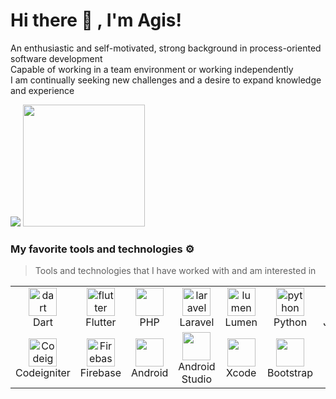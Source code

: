 # Hi there 👋 , I'm Agis!
An enthusiastic and self-motivated, strong background in process-oriented software development<br>
Capable of working in a team environment or working independently
<br>I am continually seeking new challenges and a desire to expand knowledge and experience
<p>
    <img src="https://github-readme-stats.vercel.app/api?username=agisrh&theme=vue-dark&show_icons=true" />
    <img src="https://github-readme-stats.vercel.app/api/top-langs/?username=agisrh&layout=compact&theme=vue-dark" height=195 />
 
</p>

### My favorite tools and technologies ⚙️

> Tools and technologies that I have worked with and am interested in

<table>
  <tr>
    <td align="center" width="93">
        <img src="https://cdn.jsdelivr.net/gh/devicons/devicon@latest/icons/firebase/firebase-original.svg" width="45" height="45" alt="dart" />
      <br>Dart
    </td>
    <td align="center" width="93">
        <img src="https://cdn.jsdelivr.net/gh/devicons/devicon@latest/icons/flutter/flutter-original.svg" width="45" height="45" alt="flutter" />
      <br>Flutter
    </td>
    <td align="center" width="93">
        <img src="https://cdn.jsdelivr.net/gh/devicons/devicon@latest/icons/php/php-original.svg" width="45" height="45" />
      <br>PHP
    </td>
    <td align="center" width="93">
        <img src="https://cdn.jsdelivr.net/gh/devicons/devicon@latest/icons/laravel/laravel-original.svg" width="45" height="45" alt="laravel" />
      <br>Laravel
    </td>
    <td align="center" width="93">
        <img src="https://cdn.jsdelivr.net/gh/devicons/devicon@latest/icons/lumen/lumen-original.svg" width="45" height="45" alt="lumen" />
      <br>Lumen
    </td>
    <td align="center" width="93">
            <img src="https://cdn.jsdelivr.net/gh/devicons/devicon@latest/icons/python/python-original.svg" width="45" height="45" alt="python" />
      <br>Python
     </td>
     <td align="center" width="93">
            <img src="https://cdn.jsdelivr.net/gh/devicons/devicon@latest/icons/javascript/javascript-plain.svg" width="45" height="45" alt="javascript" />
      <br>Javascript
     </td>
     <td align="center" width="93">
        <img src="https://cdn.jsdelivr.net/gh/devicons/devicon@latest/icons/postgresql/postgresql-plain.svg" width="45" height="45" alt="postgres" />
      <br>PostgreSQL
     </td>
     <td align="center" width="93">
        <img src="https://cdn.jsdelivr.net/gh/devicons/devicon@latest/icons/mysql/mysql-original.svg" width="45" height="45" alt="mysql" />
      <br>MySQL
     </td>
  </tr>
 
  <tr>
    <td align="center" width="93">
        <img src="https://cdn.jsdelivr.net/gh/devicons/devicon@latest/icons/codeigniter/codeigniter-plain.svg" alt="Codeigniter" width="45" height="45" />
      <br>Codeigniter
    </td>
   <td align="center" width="93">
            <img src="https://cdn.jsdelivr.net/gh/devicons/devicon@latest/icons/firebase/firebase-original.svg" width="45" height="45" alt="Firebase" /> 
      <br>Firebase
    </td>
    <td align="center" width="93">
            <img src="https://cdn.jsdelivr.net/gh/devicons/devicon@latest/icons/android/android-plain.svg" width="45" height="45" />
      <br>Android
    </td>
     <td align="center" width="93">
            <img src="https://cdn.jsdelivr.net/gh/devicons/devicon@latest/icons/androidstudio/androidstudio-original.svg" width="45" height="45" />
      <br>Android Studio
    </td>
    <td align="center" width="93">
            <img src="https://cdn.jsdelivr.net/gh/devicons/devicon@latest/icons/xcode/xcode-original.svg" width="45" height="45" />
      <br>Xcode
    </td>
      <td align="center" width="93">
            <img src="https://cdn.jsdelivr.net/gh/devicons/devicon@latest/icons/bootstrap/bootstrap-original.svg" width="45" height="45" />
      <br>Bootstrap
    </td>
    <td align="center"  width="93">
            <img src="https://cdn.simpleicons.org/github/ffffff" width="45" height="45" />
      <br>Github
    </td>
   <td align="center" width="93">
        <img src="https://pbs.twimg.com/media/CQolRlrVAAAnrpC.png" width="45" height="45" alt="Slim" />
      <br>Slim
    </td>
    <td align="center"  width="93">
        <img src="https://cdn.jsdelivr.net/gh/devicons/devicon@latest/icons/postman/postman-original.svg" width="45" height="45" />
      <br>Postman
    </td>
  </tr>
</table>


<!--

Here are some ideas to get you started:

- 🔭 I’m currently working on ...
- 🌱 I’m currently learning ...
- 👯 I’m looking to collaborate on ...
- 🤔 I’m looking for help with ...
- 💬 Ask me about ...
- 📫 How to reach me: ...
- 😄 Pronouns: ...
- ⚡ Fun fact: ...
-->
